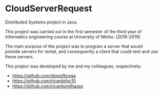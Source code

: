 # CloudServerRequest
Distributed Systems project in Java.

This project was carried out in the first semester of the third year of informatics engineering course at University of Minho. [2018-2019]

The main purpose of the project was to program a server that would provide servers for rental, and consequently 
a client that could rent and use these servers.

This project was developed by me and my colleagues, respectively:
- https://github.com/diogofbraga
- https://github.com/ricardofsc10
- https://github.com/ricardomilhazes

